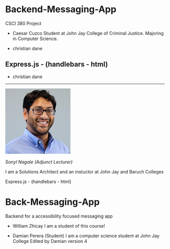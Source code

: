 # Backend-Messaging-App

CSCI 380 Project

- Caesar Cuzco
  Student at John Jay College of Criminal Justice.
  Majoring in Computer Science.

- christian dane

## Express.js - (handlebars - html)

- christian dane

---

![](./_assets/1263746.jpeg)

_Sonyl Nagale (Adjunct Lecturer)_

I am a Solutions Architect and an instuctor at John Jay and Baruch Colleges

Express.js - (handlebars - html)

# Back-Messaging-App

Backend for a accessibility focused messaging app

- William Zhicay
  I am a student of this course!

* Damian Perera (Student)
  I am a computer science student at John Jay College
  Edited by Damian version 4
